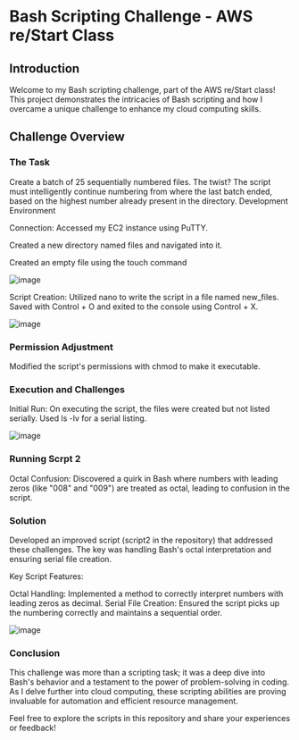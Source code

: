 # **Bash Scripting Challenge - AWS re/Start Class**

## **Introduction**

Welcome to my Bash scripting challenge, part of the AWS re/Start class! This project demonstrates the intricacies of Bash scripting and how I overcame a unique challenge to enhance my cloud computing skills.


## **Challenge Overview**

### **The Task**

Create a batch of 25 sequentially numbered files. The twist? The script must intelligently continue numbering from where the last batch ended, based on the highest number already present in the directory.
Development Environment

Connection: Accessed my EC2 instance using PuTTY.

Created a new directory named files and navigated into it.

Created an empty file using the touch command
    

![image](https://github.com/antznette/Bash-Scripting_challenge/assets/85882006/19b74b63-99cc-4bcb-8e64-dec4f324a887)


Script Creation: Utilized nano to write the script in a file named new_files.
Saved with Control + O and exited to the console using Control + X.

![image](https://github.com/antznette/Bash-Scripting_challenge/assets/85882006/4c95a83d-00d9-406b-9cce-47156d4d62d0)


 
### **Permission Adjustment**

Modified the script's permissions with chmod to make it executable.

### **Execution and Challenges**

Initial Run: On executing the script, the files were created but not listed serially. Used ls -lv for a serial listing.
    

![image](https://github.com/antznette/Bash-Scripting_challenge/assets/85882006/fb594967-ee0c-4a48-885a-c574f1993d8e)



### **Running Scrpt 2**

Octal Confusion: Discovered a quirk in Bash where numbers with leading zeros (like "008" and "009") are treated as octal, leading to confusion in the script.


### **Solution**

Developed an improved script (script2 in the repository) that addressed these challenges. The key was handling Bash's octal interpretation and ensuring serial file creation.

Key Script Features:

Octal Handling: Implemented a method to correctly interpret numbers with leading zeros as decimal.
Serial File Creation: Ensured the script picks up the numbering correctly and maintains a sequential order.


![image](https://github.com/antznette/Bash-Scripting_challenge/assets/85882006/66df6cb3-c42d-4339-9600-077a3cf5515a)



### **Conclusion**

This challenge was more than a scripting task; it was a deep dive into Bash's behavior and a testament to the power of problem-solving in coding. As I delve further into cloud computing, these scripting abilities are proving invaluable for automation and efficient resource management.

Feel free to explore the scripts in this repository and share your experiences or feedback!
